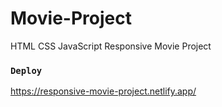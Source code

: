 # Movie-Project
HTML CSS JavaScript Responsive Movie Project

### `Deploy`
https://responsive-movie-project.netlify.app/
